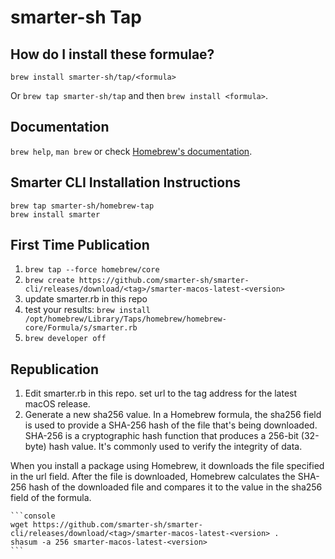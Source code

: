 # smarter-sh Tap

## How do I install these formulae?

`brew install smarter-sh/tap/<formula>`

Or `brew tap smarter-sh/tap` and then `brew install <formula>`.

## Documentation

`brew help`, `man brew` or check [Homebrew's documentation](https://docs.brew.sh).

## Smarter CLI Installation Instructions

```console
brew tap smarter-sh/homebrew-tap
brew install smarter
```

## First Time Publication

1. `brew tap --force homebrew/core`
2. `brew create https://github.com/smarter-sh/smarter-cli/releases/download/<tag>/smarter-macos-latest-<version>`
3. update smarter.rb in this repo
4. test your results: `brew install /opt/homebrew/Library/Taps/homebrew/homebrew-core/Formula/s/smarter.rb`
5. `brew developer off`


## Republication

1. Edit smarter.rb in this repo. set url to the tag address for the latest macOS release.
2. Generate a new sha256 value. In a Homebrew formula, the sha256 field is used to provide a SHA-256 hash of the file that's being downloaded. SHA-256 is a cryptographic hash function that produces a 256-bit (32-byte) hash value. It's commonly used to verify the integrity of data.

When you install a package using Homebrew, it downloads the file specified in the url field. After the file is downloaded, Homebrew calculates the SHA-256 hash of the downloaded file and compares it to the value in the sha256 field of the formula.

    ```console
    wget https://github.com/smarter-sh/smarter-cli/releases/download/<tag>/smarter-macos-latest-<version> .
    shasum -a 256 smarter-macos-latest-<version>
    ```
